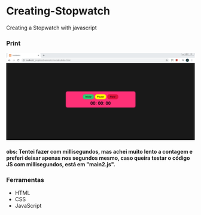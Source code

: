 # Creating-Stopwatch
Creating a Stopwatch with javascript

### Print 

![Print](print.PNG?raw=true "Print")

#### obs: Tentei fazer com millisegundos, mas achei muito lento a contagem e preferi deixar apenas nos segundos mesmo, caso queira testar o código JS com millisegundos, está em "main2.js".

### Ferramentas
  - HTML
  - CSS
  - JavaScript
